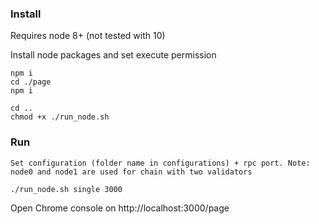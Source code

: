 ### Install

Requires node 8+ (not tested with 10)

Install node packages and set execute permission

    npm i
    cd ./page
    npm i

    cd ..
    chmod +x ./run_node.sh

### Run

    Set configuration (folder name in configurations) + rpc port. Note: node0 and node1 are used for chain with two validators

    ./run_node.sh single 3000

Open Chrome console on http://localhost:3000/page






